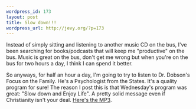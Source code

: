 ```yaml
--- 
wordpress_id: 173
layout: post
title: Slow down!!!
wordpress_url: http://jevy.org/?p=173
---
```

Instead of simply sitting and listening to another music CD on the bus, I've been searching for books/podcasts that will keep me "productive" on the bus.  Music is great on the bus, don't get me wrong but when you're on the bus for two hours a day, I think I can spend it better.

So anyways, for half an hour a day, I'm going to try to listen to Dr. Dobson's Focus on the Family.  He's a Psychologist from the States.  It's a quality program for sure!  The reason I post this is that Wednesday's program was great: "Slow down and Enjoy Life".  A pretty solid message even if Christianity isn't your deal.  <a href="http://boss.streamos.com/download/swn/saved/oneplace/ministries/ffd/mp3/free/ffd20051123.mp3?siteid=PodCast">Here's the MP3</a>.
